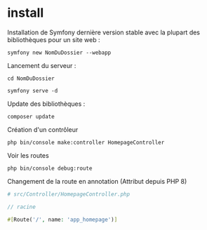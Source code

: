 # install

Installation de Symfony dernière version stable avec la plupart des bibliothèques pour un site web :

    symfony new NomDuDossier --webapp

Lancement du serveur :

    cd NomDuDossier
    
    symfony serve -d

Update des bibliothèques :

    composer update

Création d'un contrôleur

    php bin/console make:controller HomepageController

Voir les routes

    php bin/console debug:route

Changement de la route en annotation (Attribut depuis PHP 8)

```PHP
# src/Controller/HomepageController.php

// racine

#[Route('/', name: 'app_homepage')]
```